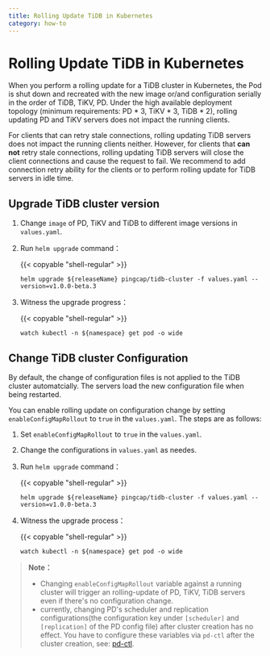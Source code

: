 ```yaml
---
title: Rolling Update TiDB in Kubernetes
category: how-to
---
```


# Rolling Update TiDB in Kubernetes

When you perform a rolling update for a TiDB cluster in Kubernetes, the Pod is shut down and recreated with the new image or/and configuration serially in the order of TiDB, TiKV, PD. Under the high available deployment topology (minimum requirements: PD \* 3, TiKV \* 3, TiDB \* 2), rolling updating PD and TiKV servers does not impact the running clients.

For clients that can retry stale connections, rolling updating TiDB servers does not impact the running clients neither. However, for clients that **can not** retry stale connections, rolling updating TiDB servers will close the client connections and cause the request to fail. We recommend to add connection retry ability for the clients or to perform rolling update for TiDB servers in idle time.

## Upgrade TiDB cluster version

1. Change `image` of PD, TiKV and TiDB to different image versions in `values.yaml`.
2. Run `helm upgrade` command：

    {{< copyable "shell-regular" >}}

    ```shell
    helm upgrade ${releaseName} pingcap/tidb-cluster -f values.yaml --version=v1.0.0-beta.3
    ```

3. Witness the upgrade progress：

    {{< copyable "shell-regular" >}}

    ```shell
    watch kubectl -n ${namespace} get pod -o wide
    ```

## Change TiDB cluster Configuration

By default, the change of configuration files is not applied to the TiDB cluster automatcially. The servers load the new configuration file when being restarted.

You can enable rolling update on configuration change by setting `enableConfigMapRollout` to `true` in the `values.yaml`. The steps are as follows:

1. Set `enableConfigMapRollout` to `true` in the `values.yaml`.
2. Change the configurations in `values.yaml` as needes.
3. Run `helm upgrade` command：

    {{< copyable "shell-regular" >}}

    ```shell
    helm upgrade ${releaseName} pingcap/tidb-cluster -f values.yaml --version=v1.0.0-beta.3
    ```

4. Witness the upgrade process：

    {{< copyable "shell-regular" >}}

    ```shell
    watch kubectl -n ${namespace} get pod -o wide
    ```

> **Note：**
>
> - Changing `enableConfigMapRollout` variable against a running cluster will trigger an rolling-update of PD, TiKV, TiDB servers even if there's no configuration change.
> - currently, changing PD's scheduler and replication configurations(the configuration key under `[scheduler]` and `[replication]` of the PD config file) after cluster creation has no effect. You have to configure these variables via `pd-ctl` after the cluster creation, see: [pd-ctl](/reference/tools/pd-control.md).
